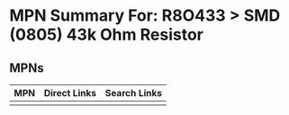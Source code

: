 



# MPN Summary For: R8O433 > SMD (0805) 43k Ohm Resistor

## MPNs
  

|MPN|Direct Links|Search Links|
| :--- | :--- | :--- |
||||
